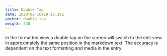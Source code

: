 ```yaml
---
title: Double Tap
date: 2020-02-16T19:15:28Z
anchor: double-tap
weight: 230
---
```


In the formatted view a double tap on the screen will switch to the
edit view in approximately the same position in the markdown text. The
accuracy is dependent on the text formatting and media in the entry.
